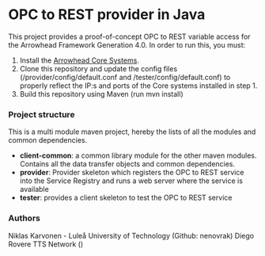 # OPC to REST provider in Java

This project provides a proof-of-concept OPC to REST variable access for the Arrowhead Framework Generation 4.0. In order to run this, you must:
1. Install the [Arrowhead Core Systems](www.github.com/arrowhead-f/core-java). 
2. Clone this  repository and update the config files (/provider/config/default.conf and /tester/config/default.conf) to properly reflect the IP:s and ports of the Core systems installed in step 1.
3. Build this repository using Maven (run mvn install)


### Project structure

This is a multi module maven project, hereby the lists of all the modules and common dependencies.


* **client-common**: a common library module for the other maven modules. Contains all the data transfer objects and common dependencies.
* **provider**: Provider skeleton which registers the OPC to REST service into the Service Registry and runs a web server where the service is available
* **tester**: provides a client skeleton to test the OPC to REST service

### Authors

Niklas Karvonen - Luleå University of Technology (Github: nenovrak)
Diego Rovere TTS Network ()
